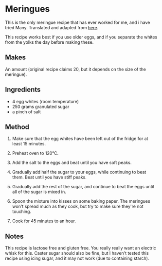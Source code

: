 # Meringues

This is the only meringue recipe that has ever worked for me, and i have tried Many. Translated and adapted from [here](https://www.marmiton.org/recettes/recette_meringue-pour-les-nuls_36610.aspx).

This recipe works best if you use older eggs, and if you separate the whites from the yolks the day before making these. 

Makes
-----
An amount (original recipe claims 20, but it depends on the size of the meringue).

Ingredients
-----------

- 4 egg whites (room temperature)
- 250 grams granulated sugar
- a pinch of salt

Method
------

1. Make sure that the egg whites have been left out of the fridge for at least 15 minutes.

2. Preheat oven to 120°C.

3. Add the salt to the eggs and beat until you have soft peaks.

4. Gradually add half the sugar to your eggs, while continuing to beat them. Beat until you have stiff peaks.

5. Gradually add the rest of the sugar, and continue to beat the eggs until all of the sugar is mixed in.

6. Spoon the mixture into kisses on some baking paper. The meringues won't spread much as they cook, but try to make sure they're not touching.

7. Cook for 45 minutes to an hour.

Notes
-----
This recipe is lactose free and gluten free. You really really want an electric whisk for this. Caster sugar should also be fine, but I haven't tested this recipe using icing sugar, and it may not work (due to containing starch).
